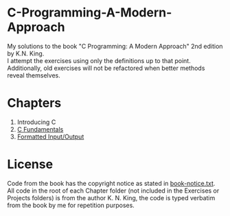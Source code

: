 # C-Programming-A-Modern-Approach
My solutions to the book "C Programming: A Modern Approach" 2nd edition by K.N. King.  
I attempt the exercises using only the definitions up to that point.  
Additionally, old exercises will not be refactored when better methods reveal themselves.  

# Chapters
1. Introducing C
2. [C Fundamentals](./Chapter2/)
3. [Formatted Input/Output](./Chapter3/)

# License
Code from the book has the copyright notice as stated in [book-notice.txt](./book-notice.txt).
All code in the root of each Chapter folder (not included in the Exercises or Projects folders) is from the author K. N. King, the code is typed verbatim from the book by me for repetition purposes.
